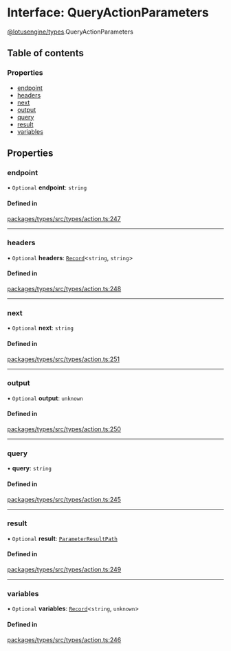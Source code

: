 # Interface: QueryActionParameters

[@lotusengine/types](../wiki/@lotusengine.types).QueryActionParameters

## Table of contents

### Properties

- [endpoint](../wiki/@lotusengine.types.QueryActionParameters#endpoint)
- [headers](../wiki/@lotusengine.types.QueryActionParameters#headers)
- [next](../wiki/@lotusengine.types.QueryActionParameters#next)
- [output](../wiki/@lotusengine.types.QueryActionParameters#output)
- [query](../wiki/@lotusengine.types.QueryActionParameters#query)
- [result](../wiki/@lotusengine.types.QueryActionParameters#result)
- [variables](../wiki/@lotusengine.types.QueryActionParameters#variables)

## Properties

### endpoint

• `Optional` **endpoint**: `string`

#### Defined in

[packages/types/src/types/action.ts:247](https://github.com/lotusengine/sdk/blob/f1f5297/packages/types/src/types/action.ts#L247)

___

### headers

• `Optional` **headers**: [`Record`](../wiki/@lotusengine.types.%3Cinternal%3E#record)<`string`, `string`\>

#### Defined in

[packages/types/src/types/action.ts:248](https://github.com/lotusengine/sdk/blob/f1f5297/packages/types/src/types/action.ts#L248)

___

### next

• `Optional` **next**: `string`

#### Defined in

[packages/types/src/types/action.ts:251](https://github.com/lotusengine/sdk/blob/f1f5297/packages/types/src/types/action.ts#L251)

___

### output

• `Optional` **output**: `unknown`

#### Defined in

[packages/types/src/types/action.ts:250](https://github.com/lotusengine/sdk/blob/f1f5297/packages/types/src/types/action.ts#L250)

___

### query

• **query**: `string`

#### Defined in

[packages/types/src/types/action.ts:245](https://github.com/lotusengine/sdk/blob/f1f5297/packages/types/src/types/action.ts#L245)

___

### result

• `Optional` **result**: [`ParameterResultPath`](../wiki/@lotusengine.types#parameterresultpath)

#### Defined in

[packages/types/src/types/action.ts:249](https://github.com/lotusengine/sdk/blob/f1f5297/packages/types/src/types/action.ts#L249)

___

### variables

• `Optional` **variables**: [`Record`](../wiki/@lotusengine.types.%3Cinternal%3E#record)<`string`, `unknown`\>

#### Defined in

[packages/types/src/types/action.ts:246](https://github.com/lotusengine/sdk/blob/f1f5297/packages/types/src/types/action.ts#L246)
